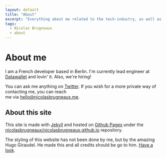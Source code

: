 ```yaml
---
layout: default
title: "About"
excerpt: "Everything about me related to the tech-industry, as well as a couple of hints about this site and how it was built."
tags:
  - Nicolas Brugneaux
  - about
---
```


# About me

I am a French developer based in Berlin. I'm currently lead engineer at [Datawallet](https://datawallet.com) and lovin' it. Also, we're hiring!

You can ask me anything on [Twitter](https://twitter.com/nbrugneaux).
If you wish for a more private way of contacting me, you can reach <br>
me via [hello@nicolasbrugneaux.me](mailto:hello@nicolasbrugneaux.me).

## About this site

This site is made with [Jekyll](http://jekyllrb.com) and hosted on [Github Pages](https://pages.github.com/) under the [nicolasbrugneaux/nicolasbrugneaux.github.io](https://github.com/nicolasbrugneaux/nicolasbrugneaux.github.io) repository.

The styling of this website has not been done by me, but by the amazing Hugo Giraudel. He made this and all credits should be go to him. [Have a look](https://github.com/HugoGiraudel/hugogiraudel.github.com).
